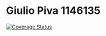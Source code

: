 # Giulio Piva 1146135
[![Coverage Status](https://coveralls.io/repos/github/RandBlackHand/Secondo/badge.svg?branch=master)](https://coveralls.io/github/RandBlackHand/Secondo?branch=master)

